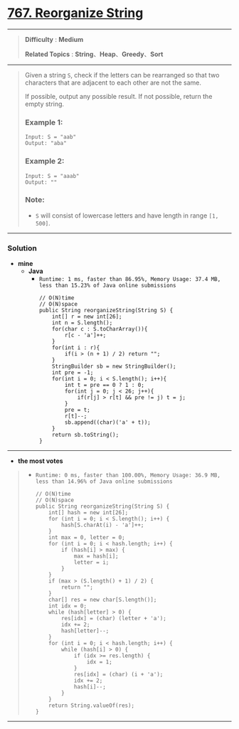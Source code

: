 # [767. Reorganize String](https://leetcode.com/problems/reorganize-string/)

---

> **Difficulty** : **Medium**
>
> **Related Topics** : **String**、**Heap**、**Greedy**、**Sort**

---

> Given a string `S`, check if the letters can be rearranged so that two characters that are adjacent to each other are not the same.
>
> If possible, output any possible result.  If not possible, return the empty string.
>
> ### Example 1:
> ```
> Input: S = "aab"
> Output: "aba"
> ```
>
> ### Example 2:
> ```
> Input: S = "aaab"
> Output: ""
> ```
>
> ### Note:
> * `S` will consist of lowercase letters and have length in range `[1, 500]`.

---


### Solution
* **mine**
  * **Java**
    * `Runtime: 1 ms, faster than 86.95%, Memory Usage: 37.4 MB, less than 15.23% of Java online submissions`
      ```
      // O(N)time
      // O(N)space
      public String reorganizeString(String S) {
          int[] r = new int[26];
          int n = S.length();
          for(char c : S.toCharArray()){
              r[c - 'a']++;
          }
          for(int i : r){
              if(i > (n + 1) / 2) return "";
          }
          StringBuilder sb = new StringBuilder();
          int pre = -1;
          for(int i = 0; i < S.length(); i++){
              int t = pre == 0 ? 1 : 0;
              for(int j = 0; j < 26; j++){
                  if(r[j] > r[t] && pre != j) t = j;
              }
              pre = t;
              r[t]--;
              sb.append((char)('a' + t));
          }
          return sb.toString();
      }
      ```

---


* **the most votes**
>  * `Runtime: 0 ms, faster than 100.00%, Memory Usage: 36.9 MB, less than 14.96% of Java online submissions`
>    ```
>    // O(N)time
>    // O(N)space
>    public String reorganizeString(String S) {
>        int[] hash = new int[26];
>        for (int i = 0; i < S.length(); i++) {
>            hash[S.charAt(i) - 'a']++;
>        }
>        int max = 0, letter = 0;
>        for (int i = 0; i < hash.length; i++) {
>            if (hash[i] > max) {
>                max = hash[i];
>                letter = i;
>            }
>        }
>        if (max > (S.length() + 1) / 2) {
>            return "";
>        }
>        char[] res = new char[S.length()];
>        int idx = 0;
>        while (hash[letter] > 0) {
>            res[idx] = (char) (letter + 'a');
>            idx += 2;
>            hash[letter]--;
>        }
>        for (int i = 0; i < hash.length; i++) {
>            while (hash[i] > 0) {
>                if (idx >= res.length) {
>                    idx = 1;
>                }
>                res[idx] = (char) (i + 'a');
>                idx += 2;
>                hash[i]--;
>            }
>        }
>        return String.valueOf(res);
>    }
>    ```

---


